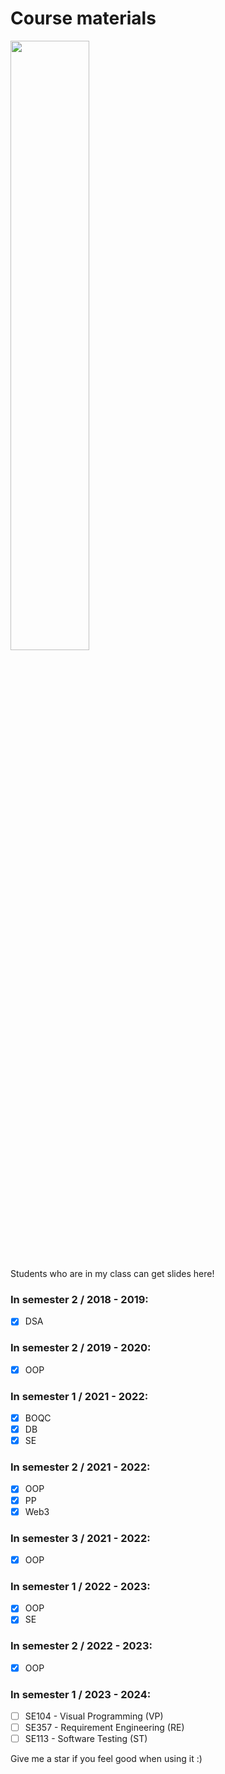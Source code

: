 # Course materials

<img src="https://cdna.artstation.com/p/assets/images/images/024/132/004/original/christine-le-blond-catanimnosig.gif?1581424415" width = "50%"/>

Students who are in my class can get slides here!

### In semester 2 / 2018 - 2019:
- [x] DSA

### In semester 2 / 2019 - 2020:
- [x] OOP

### In semester 1 / 2021 - 2022:
- [x] BOQC
- [x] DB
- [x] SE

### In semester 2 / 2021 - 2022:

- [x] OOP
- [x] PP
- [x] Web3

### In semester 3 / 2021 - 2022:

- [x] OOP

### In semester 1 / 2022 - 2023:
- [x] OOP
- [x] SE

### In semester 2 / 2022 - 2023:
- [x] OOP

### In semester 1 / 2023 - 2024:
- [ ] SE104 - Visual Programming (VP)
- [ ] SE357 - Requirement Engineering (RE)
- [ ] SE113 - Software Testing (ST)

Give me a star if you feel good when using it :)
